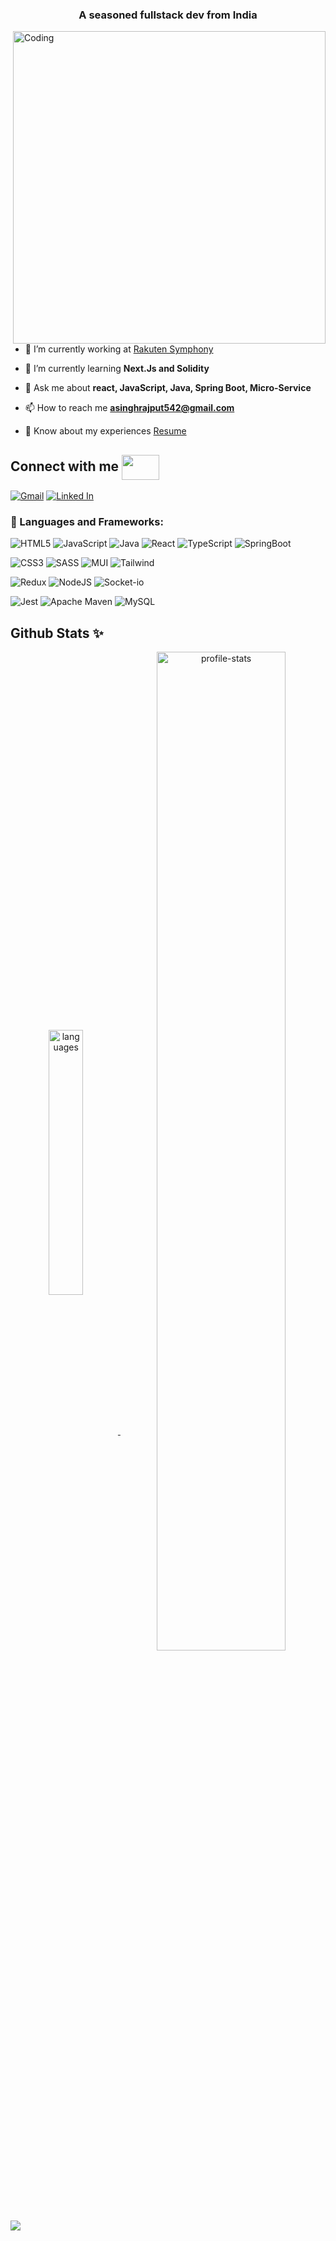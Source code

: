 <!--<h1 align="center">Hi 👋, I'm Ayush Singh</h1>-->
<h3 align="center">A seasoned fullstack dev from India</h3>

<img align="right" width="500px" src = "https://www.wingstechsolutions.com/wp-content/uploads/2022/03/full-stack-development.gif" alt = "Coding">


- 🔭 I’m currently working at [Rakuten Symphony](https://symphony.rakuten.com/)

- 🌱 I’m currently learning **Next.Js and Solidity**

- 💬 Ask me about **react, JavaScript, Java, Spring Boot, Micro-Service**

- 📫 How to reach me **asinghrajput542@gmail.com** <img width="15" src="https://i.gifer.com/origin/b3/b34dc1592ae8556da933835c0d532738_w200.webp">

- 📄 Know about my experiences [Resume](https://drive.google.com/file/d/13w8uxOwVs-XxdoBxehz4SW1WPovZHPFm/view?usp=sharing)



## Connect with me <img src='https://raw.githubusercontent.com/rahulbanerjee26/githubProfileReadmeGenerator/main/gifs/handShake.gif' width="60px" height="40px" align="center"/>
[![Gmail](https://img.shields.io/badge/Gmail-D14836?style=for-the-badge&logo=gmail&logoColor=white)](mailto:asinghrajput542@gmail.com)
[![Linked In](https://img.shields.io/badge/LinkedIn-0077B5?style=for-the-badge&logo=linkedin&logoColor=white)](https://www.linkedin.com/in/ayush-singh-5b3651176)



### 🚀 Languages and Frameworks:

![HTML5](https://img.shields.io/badge/html5-%23E34F26.svg?style=for-the-badge&logo=html5&logoColor=white)
![JavaScript](https://img.shields.io/badge/javascript-%23323330.svg?style=for-the-badge&logo=javascript&logoColor=%23F7DF1E)
![Java](https://img.shields.io/badge/java-%23ED8B00.svg?style=for-the-badge&logo=openjdk&logoColor=white)
![React](https://img.shields.io/badge/react-%2320232a.svg?style=for-the-badge&logo=react&logoColor=%2361DAFB)
![TypeScript](https://img.shields.io/badge/typescript-%23007ACC.svg?style=for-the-badge&logo=typescript&logoColor=white)
![SpringBoot](https://img.shields.io/badge/springBoot-%236DB33F.svg?style=for-the-badge&logo=spring&logoColor=white)

![CSS3](https://img.shields.io/badge/css3-%231572B6.svg?style=for-the-badge&logo=css3&logoColor=white)
![SASS](https://img.shields.io/badge/Sass-CC6699?style=for-the-badge&logo=sass&logoColor=white)
![MUI](https://img.shields.io/badge/Material%20UI-007FFF?style=for-the-badge&logo=mui&logoColor=white)
![Tailwind](https://img.shields.io/badge/Tailwind_CSS-38B2AC?style=for-the-badge&logo=tailwind-css&logoColor=white)

![Redux](https://img.shields.io/badge/redux-%23593d88.svg?style=for-the-badge&logo=redux&logoColor=white)
![NodeJS](https://img.shields.io/badge/node.js-6DA55F?style=for-the-badge&logo=node.js&logoColor=white)
![Socket-io](https://img.shields.io/badge/Socket.io-010101?&style=for-the-badge&logo=Socket.io&logoColor=white)

![Jest](https://img.shields.io/badge/Jest-C21325?style=for-the-badge&logo=jest&logoColor=white)
![Apache Maven](https://img.shields.io/badge/Apache%20Maven-C71A36?style=for-the-badge&logo=Apache%20Maven&logoColor=white)
![MySQL](https://img.shields.io/badge/mysql-%2300f.svg?style=for-the-badge&logo=mysql&logoColor=white)


<!-- Github Stats -->

## Github Stats ✨

<p align="center">
	<a href="https://github.com/asinghrajput542">
		<img width="33%" align="center" alt="languages" src="https://github-readme-stats.vercel.app/api/top-langs?username=asinghrajput542&show_icons=true&locale=en&layout=compact&hide=Svelte,Vue&theme=tokyonight" />
	</a>
	<a href="https://github.com/asinghrajput542">
		<img width="64%" align="center" alt="profile-stats" src="https://github-profile-summary-cards.vercel.app/api/cards/profile-details?username=asinghrajput542&theme=radical"/>
	</a>
</p>

<!--<p >
	<a href="https://github.com/asinghrajput542">
		<img width="60%" src="https://github-readme-streak-stats.herokuapp.com/?user=asinghrajput542&theme=dark&hide_border=false" />
	</a>
</p>
-->
<!-- Footer image -->
<img src="https://raw.githubusercontent.com/Trilokia/Trilokia/379277808c61ef204768a61bbc5d25bc7798ccf1/bottom_header.svg"/>




